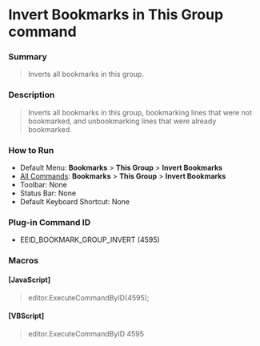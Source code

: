 # Invert Bookmarks in This Group command

### Summary

> Inverts all bookmarks in this group.

### Description

> Inverts all bookmarks in this group, bookmarking lines that were not bookmarked, and unbookmarking lines that were already bookmarked.

### How to Run

- Default Menu: **Bookmarks** \> **This Group** \> **Invert Bookmarks**
- [All Commands](../tools/all_commands): **Bookmarks** \> **This Group** \> **Invert Bookmarks**
- Toolbar: None
- Status Bar: None
- Default Keyboard Shortcut: None

### Plug-in Command ID

- EEID\_BOOKMARK\_GROUP\_INVERT (4595)

### Macros

#### \[JavaScript\]

> editor.ExecuteCommandByID(4595);

#### \[VBScript\]

> editor.ExecuteCommandByID 4595
